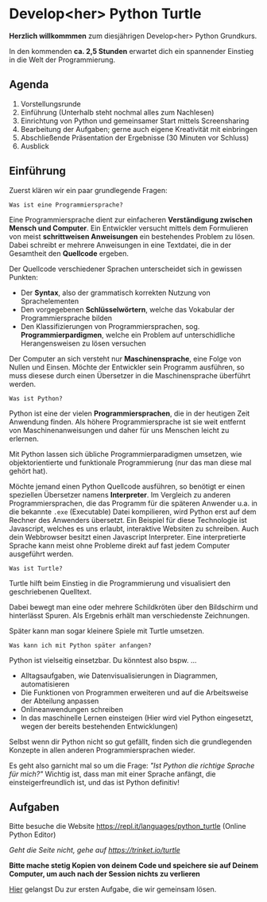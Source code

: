 # Develop\<her\> Python Turtle

**Herzlich willkommmen** zum diesjährigen Develop\<her\> Python Grundkurs.

In den kommenden **ca. 2,5 Stunden** erwartet dich ein spannender Einstieg in die Welt der Programmierung.

## Agenda

1. Vorstellungsrunde
1. Einführung (Unterhalb steht nochmal alles zum Nachlesen)
1. Einrichtung von Python und gemeinsamer Start mittels Screensharing
1. Bearbeitung der Aufgaben; gerne auch eigene Kreativität mit einbringen
1. Abschließende Präsentation der Ergebnisse (30 Minuten vor Schluss)
1. Ausblick

## Einführung

Zuerst klären wir ein paar grundlegende Fragen:

`Was ist eine Programmiersprache?`

Eine Programmiersprache dient zur einfacheren **Verständigung zwischen Mensch und Computer**.
Ein Entwickler versucht mittels dem Formulieren von meist **schrittweisen Anweisungen** ein bestehendes Problem zu lösen.
Dabei schreibt er mehrere Anweisungen in eine Textdatei, die in der Gesamtheit den **Quellcode** ergeben.

Der Quellcode verschiedener Sprachen unterscheidet sich in gewissen Punkten:

- Der **Syntax**, also der grammatisch korrekten Nutzung von Sprachelementen
- Den vorgegebenen **Schlüsselwörtern**, welche das Vokabular der Programmiersprache bilden
- Den Klassifizierungen von Programmiersprachen, sog. **Programmierpardigmen**, welche ein Problem auf unterschidliche Herangensweisen zu lösen versuchen

Der Computer an sich versteht nur **Maschinensprache**, eine Folge von Nullen und Einsen.
Möchte der Entwickler sein Programm ausführen, so muss diesese durch einen Übersetzer in die Maschinensprache überführt werden.

`Was ist Python?`

Python ist eine der vielen **Programmiersprachen**, die in der heutigen Zeit Anwendung finden.
Als höhere Programmiersprache ist sie weit entfernt von Maschinenanweisungen und daher für uns Menschen leicht zu erlernen.

Mit Python lassen sich übliche Programmierparadigmen umsetzen, wie objektorientierte und funktionale Programmierung (nur das man diese mal gehört hat).

Möchte jemand einen Python Quellcode ausführen, so benötigt er einen speziellen Übersetzer namens **Interpreter**.
Im Vergleich zu anderen Programmiersprachen, die das Programm für die späteren Anwender u.a. in die bekannte `.exe` (Executable) Datei kompilieren,
wird Python erst auf dem Rechner des Anwenders übersetzt.
Ein Beispiel für diese Technologie ist Javascript, welches es uns erlaubt, interaktive Websiten zu schreiben.
Auch dein Webbrowser besitzt einen Javascript Interpreter.
Eine interpretierte Sprache kann meist ohne Probleme direkt auf fast jedem Computer ausgeführt werden.

`Was ist Turtle?`

Turtle hilft beim Einstieg in die Programmierung und visualisiert den geschriebenen Quelltext.

Dabei bewegt man eine oder mehrere Schildkröten über den Bildschirm und hinterlässt Spuren.
Als Ergebnis erhält man verschiedenste Zeichnungen.

Später kann man sogar kleinere Spiele mit Turtle umsetzen.

`Was kann ich mit Python später anfangen?`

Python ist vielseitig einsetzbar. Du könntest also bspw. ...

- Alltagsaufgaben, wie Datenvisualisierungen in Diagrammen, automatisieren
- Die Funktionen von Programmen erweiteren und auf die Arbeitsweise der Abteilung anpassen
- Onlineanwendungen schreiben
- In das maschinelle Lernen einsteigen (Hier wird viel Python eingesetzt, wegen der bereits bestehenden Entwicklungen)

Selbst wenn dir Python nicht so gut gefällt, finden sich die grundlegenden Konzepte in allen anderen Programmiersprachen wieder.

Es geht also garnicht mal so um die Frage: *"Ist Python die richtige Sprache für mich?"*
Wichtig ist, dass man mit einer Sprache anfängt, die einsteigerfreundlich ist, und das ist Python definitiv!

## Aufgaben

Bitte besuche die Website https://repl.it/languages/python_turtle (Online Python Editor)

*Geht die Seite nicht, gehe auf https://trinket.io/turtle*

**Bitte mache stetig Kopien von deinem Code und speichere sie auf Deinem Computer, um auch nach der Session nichts zu verlieren**

[Hier](Aufgaben/A1_Turtle_Bewegen) gelangst Du zur ersten Aufgabe, die wir gemeinsam lösen.